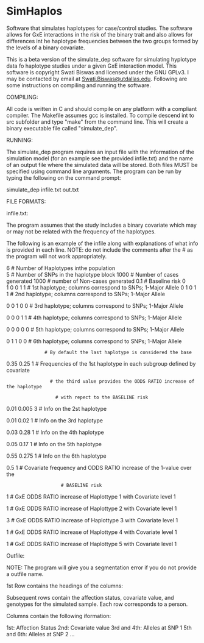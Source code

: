 # SimHaplos
Software that simulates haplotypes for case/control studies. The software allows for GxE interactions in the risk of the binary trait and also allows for differences int he haplotype frequencies between the two groups formed by the levels of a binary covariate.


This is a beta version of the simulate_dep software for simulating hyplotype
data fo haplotype studies under a given GxE interaction model. This
software is copyright Swati Biswas and licensed under the GNU GPLv3. 
I may be contacted by email at Swati.Biswas@utdallas.edu. Following are
some instructions on compiling and running the software.

COMPILING:

All code is written in C and should compile on any platform
with a compliant compiler. The Makefile assumes gcc is installed. To 
compile descend int to src subfolder and type "make" from the command line. 
This will create a binary executable file called "simulate_dep".

RUNNING:

The simulate_dep program requires an input file with the information of the simulation model 
(for an example see the provided infile.txt)  and the name of an output file where the 
simulated data will be stored. Both files MUST be specified using command line arguments. 
The program can be run by typing the following on the command prompt:

simulate_dep infile.txt out.txt


FILE FORMATS:

infile.txt: 

The program assumes that the study includes a binary covariate which may or may 
not be related with the frequency of the haplotypes. 

The following is an example of the infile along with explanations of what info
is provided in each line. NOTE: do not include the comments after the # as the 
program will not work appropriately.

6	     	      # Number of Haplotypes inthe population	
5		      # Number of SNPs in the haplotype block 
1000		      # Number of cases generated
1000		      # number of Non-cases generated
0.1		      # Baseline risk
0		      
1 0 0 1 1 	      # 1st haplotype; columns correspond to SNPs; 1-Major Allele 
0 1 0 1 1  	      # 2nd haplotype; columns correspond to SNPs; 1-Major Allele 

0 0 1 0 0 	      # 3rd haplotype; columns correspond to SNPs; 1-Major Allele  

0 0 0 1 1 	      # 4th haplotype; columns correspond to SNPs; 1-Major Allele  

0 0 0 0 0 	      # 5th haplotype; columns correspond to SNPs; 1-Major Allele  

0 1 1 0 0 	      # 6th haplotype; columns correspond to SNPs; 1-Major Allele 

                  # By default the last haplotype is considered the base 
                  
0.35 0.25  1	    # Frequencies of the 1st haplotype in each subgroup defined by covariate

     	   	        # the third value provides the ODDS RATIO increase of the haplotype 
                  
		              # with repect to the BASELINE risk
                  
0.01 0.005  3	      # Info on the 2st haplotype

0.01 0.02  1	      # Info on the 3rd haplotype

0.03 0.28  1	      # Info on the 4th haplotype

0.05 0.17  1	      # Info on the 5th haplotype

0.55 0.275  1	      # Info on the 6th haplotype

0.5 1	    	        # Covariate frequency and ODDS RATIO increase of the 1-value over the 

    		            # BASELINE risk 
                    
1		      # GxE ODDS RATIO increase of Haplottype 1 with Covariate level 1

1		      # GxE ODDS RATIO increase of Haplottype 2 with Covariate level 1

3		      # GxE ODDS RATIO increase of Haplottype 3 with Covariate level 1

1		      # GxE ODDS RATIO increase of Haplottype 4 with Covariate level 1

1		      # GxE ODDS RATIO increase of Haplottype 5 with Covariate level 1



Outfile:

NOTE: The program will give you a segmentation error if you do not provide a 
outfile name.

1st Row contains the headings of the columns:

Subsequent rows contain the affection status, covariate value, and genotypes for the
simulated sample. Each row corresponds to a person. 

Columns contain the following iformation:

1st: 		    Affection Status
2nd:		    Covariate value
3rd and 4th:	    Alleles at SNP 1
5th and 6th:	    Alleles at SNP 2
...

